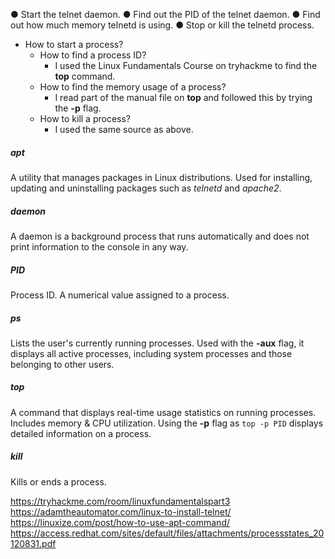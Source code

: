 ● Start the telnet daemon.
● Find out the PID of the telnet daemon.
● Find out how much memory telnetd is using.
● Stop or kill the telnetd process.


* How to start a process? 
	* How to find a process ID?
		* I used the Linux Fundamentals Course on tryhackme to find the **top** command.
	* How to find the memory usage of a process?
		* I read part of the manual file on **top** and followed this by trying the **-p** flag.
	* How to kill a process?
		* I used the same source as above.

##### apt
A utility that manages packages in Linux distributions. Used for installing, updating and uninstalling packages such as *telnetd* and *apache2*.

##### daemon
A daemon is a background process that runs automatically and does not print information to the console in any way.

##### PID
Process ID. A numerical value assigned to a process.

##### ps
Lists the user's currently running processes. Used with the **-aux** flag, it displays all active processes, including system processes and those belonging to other users.

##### top
A command that displays real-time usage statistics on running processes. Includes memory & CPU utilization. Using the **-p** flag as `top -p PID` displays detailed information on a process.

##### kill
Kills or ends a process.




https://tryhackme.com/room/linuxfundamentalspart3  
https://adamtheautomator.com/linux-to-install-telnet/  
https://linuxize.com/post/how-to-use-apt-command/  
https://access.redhat.com/sites/default/files/attachments/processstates_20120831.pdf
